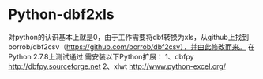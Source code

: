 Python-dbf2xls
==============
对python的认识基本上就是0，由于工作需要将dbf转换为xls，从github上找到borrob/dbf2csv（https://github.com/borrob/dbf2csv），并由此修改而来。
在Python 2.7.8上测试通过
需安装以下Python扩展：
1、dbfpy http://dbfpy.sourceforge.net
2、xlwt http://www.python-excel.org/
